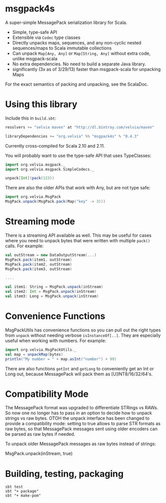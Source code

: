 msgpack4s
=========

A super-simple MessagePack serialization library for Scala.

* Simple, type-safe API
* Extensible via `Codec` type classes
* Directly unpacks maps, sequences, and any non-cyclic nested sequences/maps to Scala immutable collections
* Can unpack `Map[Any, Any]` or `Map[String, Any]` without extra code, unlike msgpack-scala
* No extra dependencies.  No need to build a separate Java library.
* significantly (3x as of 3/29/13) faster than msgpack-scala for unpacking Maps

For the exact semantics of packing and unpacking, see the ScalaDoc.

Using this library
==================

Include this in `build.sbt`:

```scala
resolvers += "velvia maven" at "http://dl.bintray.com/velvia/maven"

libraryDependencies += "org.velvia" %% "msgpack4s" % "0.4.3"
```

Currently cross-compiled for Scala 2.10 and 2.11.

You will probably want to use the type-safe API that uses TypeClasses:

```scala
import org.velvia.msgpack._
import org.velvia.msgpack.SimpleCodecs._

unpack[Int](pack(123))
```

There are also the older APIs that work with Any, but are not type safe:

```scala
import org.velvia.MsgPack
MsgPack.unpack(MsgPack.pack(Map("key" -> 3)))
```

Streaming mode
==============

There is a streaming API available as well.  This may be useful for cases where you need to unpack bytes that
were written with multiple `pack()` calls.  For example:

```scala
val outStream = new DataOutputStream(...)
MsgPack.pack(item1, outStream)
MsgPack.pack(item2, outStream)
MsgPack.pack(item3, outStream)

....

val item1: String = MsgPack.unpack(inStream)
val item2: Int = MsgPack.unpack(inStream)
val item3: Long = MsgPack.unpack(inStream)
```

Convenience Functions
=====================

MsgPackUtils has convenience functions so you can pull out the right types from `unpack` without needing
verbose `isInstanceOf[..]`.  They are especially useful when working with numbers.  For example:

```scala
import org.velvia.MsgPackUtils._
val map = unpackMap(bytes)
println("My number = " + map.asInt("number") + 99)
```

There are also functions `getInt` and `getLong` to conveniently get an Int or Long out, because MessagePack will pack them as [U]INT8/16/32/64's.

Compatibility Mode
==================
The MessagePack format was upgraded to differentiate STRings vs RAWs.  So now 
one no longer has to pass in an option to decide how to unpack strings vs raw bytes.
OTOH the unpack interface has been changed to provide a compatibility mode:
setting to true allows to parse STR formats as raw bytes, so that MessagePack messages
sent using older encoders can be parsed as raw bytes if needed.

To unpack older MessagePack messages as raw bytes instead of strings:

   MsgPack.unpack(inStream, true)

Building, testing, packaging
============================

    sbt test
    sbt "+ package"
    sbt "+ make-pom"
